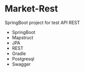 # Market-Rest
SpringBoot project for test API REST

- SpringBoot
- Mapstruct
- JPA
- REST
- Gradle
- Postgresql
- Swagger
